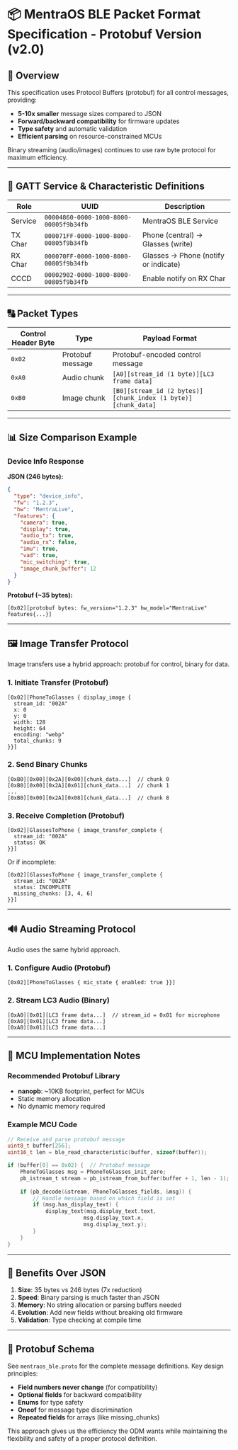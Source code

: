 # 📦 MentraOS BLE Packet Format Specification - Protobuf Version (v2.0)

## 🔑 Overview

This specification uses Protocol Buffers (protobuf) for all control messages, providing:
- **5-10x smaller** message sizes compared to JSON
- **Forward/backward compatibility** for firmware updates
- **Type safety** and automatic validation
- **Efficient parsing** on resource-constrained MCUs

Binary streaming (audio/images) continues to use raw byte protocol for maximum efficiency.

---

## 🔐 GATT Service & Characteristic Definitions

| Role    | UUID                                   | Description                          |
| ------- | -------------------------------------- | ------------------------------------ |
| Service | `00004860-0000-1000-8000-00805f9b34fb` | MentraOS BLE Service                 |
| TX Char | `000071FF-0000-1000-8000-00805f9b34fb` | Phone (central) → Glasses (write)    |
| RX Char | `000070FF-0000-1000-8000-00805f9b34fb` | Glasses → Phone (notify or indicate) |
| CCCD    | `00002902-0000-1000-8000-00805f9b34fb` | Enable notify on RX Char             |

---

## 🔠 Packet Types

| Control Header Byte | Type             | Payload Format                                                |
| ------------------- | ---------------- | ------------------------------------------------------------- |
| `0x02`              | Protobuf message | Protobuf-encoded control message                              |
| `0xA0`              | Audio chunk      | `[A0][stream_id (1 byte)][LC3 frame data]`                   |
| `0xB0`              | Image chunk      | `[B0][stream_id (2 bytes)][chunk_index (1 byte)][chunk_data]`|

---

## 📊 Size Comparison Example

### Device Info Response
**JSON (246 bytes):**
```json
{
  "type": "device_info",
  "fw": "1.2.3",
  "hw": "MentraLive",
  "features": {
    "camera": true,
    "display": true,
    "audio_tx": true,
    "audio_rx": false,
    "imu": true,
    "vad": true,
    "mic_switching": true,
    "image_chunk_buffer": 12
  }
}
```

**Protobuf (~35 bytes):**
```
[0x02][protobuf bytes: fw_version="1.2.3" hw_model="MentraLive" features{...}]
```

---

## 🖼️ Image Transfer Protocol

Image transfers use a hybrid approach: protobuf for control, binary for data.

### 1. Initiate Transfer (Protobuf)
```
[0x02][PhoneToGlasses { display_image { 
  stream_id: "002A"
  x: 0
  y: 0
  width: 128
  height: 64
  encoding: "webp"
  total_chunks: 9
}}]
```

### 2. Send Binary Chunks
```
[0xB0][0x00][0x2A][0x00][chunk_data...]  // chunk 0
[0xB0][0x00][0x2A][0x01][chunk_data...]  // chunk 1
...
[0xB0][0x00][0x2A][0x08][chunk_data...]  // chunk 8
```

### 3. Receive Completion (Protobuf)
```
[0x02][GlassesToPhone { image_transfer_complete {
  stream_id: "002A"
  status: OK
}}]
```

Or if incomplete:
```
[0x02][GlassesToPhone { image_transfer_complete {
  stream_id: "002A"
  status: INCOMPLETE
  missing_chunks: [3, 4, 6]
}}]
```

---

## 🔊 Audio Streaming Protocol

Audio uses the same hybrid approach.

### 1. Configure Audio (Protobuf)
```
[0x02][PhoneToGlasses { mic_state { enabled: true }}]
```

### 2. Stream LC3 Audio (Binary)
```
[0xA0][0x01][LC3 frame data...]  // stream_id = 0x01 for microphone
[0xA0][0x01][LC3 frame data...]
[0xA0][0x01][LC3 frame data...]
```

---

## 💾 MCU Implementation Notes

### Recommended Protobuf Library
- **nanopb**: ~10KB footprint, perfect for MCUs
- Static memory allocation
- No dynamic memory required

### Example MCU Code
```c
// Receive and parse protobuf message
uint8_t buffer[256];
uint16_t len = ble_read_characteristic(buffer, sizeof(buffer));

if (buffer[0] == 0x02) {  // Protobuf message
    PhoneToGlasses msg = PhoneToGlasses_init_zero;
    pb_istream_t stream = pb_istream_from_buffer(buffer + 1, len - 1);
    
    if (pb_decode(&stream, PhoneToGlasses_fields, &msg)) {
        // Handle message based on which field is set
        if (msg.has_display_text) {
            display_text(msg.display_text.text, 
                        msg.display_text.x, 
                        msg.display_text.y);
        }
    }
}
```

---

## 🚀 Benefits Over JSON

1. **Size**: 35 bytes vs 246 bytes (7x reduction)
2. **Speed**: Binary parsing is much faster than JSON
3. **Memory**: No string allocation or parsing buffers needed
4. **Evolution**: Add new fields without breaking old firmware
5. **Validation**: Type checking at compile time

---

## 📝 Protobuf Schema

See `mentraos_ble.proto` for the complete message definitions. Key design principles:

- **Field numbers never change** (for compatibility)
- **Optional fields** for backward compatibility  
- **Enums** for type safety
- **Oneof** for message type discrimination
- **Repeated fields** for arrays (like missing_chunks)

This approach gives us the efficiency the ODM wants while maintaining the flexibility and safety of a proper protocol definition.